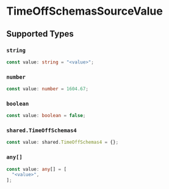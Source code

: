 # TimeOffSchemasSourceValue


## Supported Types

### `string`

```typescript
const value: string = "<value>";
```

### `number`

```typescript
const value: number = 1604.67;
```

### `boolean`

```typescript
const value: boolean = false;
```

### `shared.TimeOffSchemas4`

```typescript
const value: shared.TimeOffSchemas4 = {};
```

### `any[]`

```typescript
const value: any[] = [
  "<value>",
];
```

